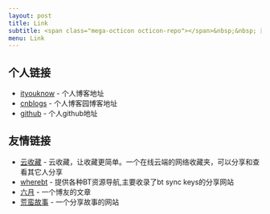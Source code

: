 ```yaml
---
layout: post
title: Link
subtitle: <span class="mega-octicon octicon-repo"></span>&nbsp;&nbsp; 资源链接
menu: Link
---
```




## 个人链接
- [ityouknow](http://www.ityouknow.com/) - 个人博客地址
- [cnblogs](https://www.cnblogs.com/ityouknow/) - 个人博客园博客地址
- [github](https://github.com/ityouknow) -  个人github地址



## 友情链接
- [云收藏](http://www.favorites.ren/) - 云收藏，让收藏更简单。一个在线云端的网络收藏夹，可以分享和查看其它人分享
- [wherebt](http://wherebt.com/) - 提供各种BT资源导航,主要收录了bt sync keys的分享网站
- [六月](http://www.liuyue.ren/) - 一个博友的文章
- [荒蛮故事](http://relatos.top/) - 一个分享故事的网站

